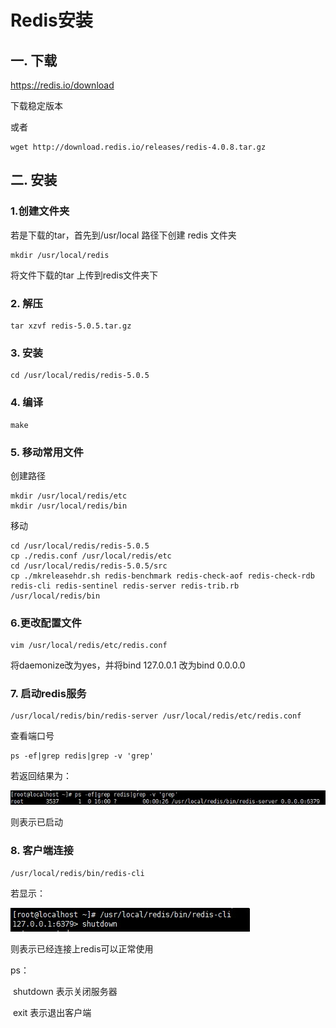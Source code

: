 # Redis安装

## 一. 下载

https://redis.io/download 

下载稳定版本

或者

```
wget http://download.redis.io/releases/redis-4.0.8.tar.gz
```



## 二. 安装

### 1.创建文件夹

若是下载的tar，首先到/usr/local 路径下创建 redis 文件夹

```shell
mkdir /usr/local/redis
```

将文件下载的tar 上传到redis文件夹下

### 2. 解压

```shell
tar xzvf redis-5.0.5.tar.gz
```

### 3. 安装

```shell
cd /usr/local/redis/redis-5.0.5
```

### 4. 编译

```shell
make
```

### 5. 移动常用文件

创建路径

```shell
mkdir /usr/local/redis/etc
mkdir /usr/local/redis/bin
```

移动

```shell
cd /usr/local/redis/redis-5.0.5
cp ./redis.conf /usr/local/redis/etc
cd /usr/local/redis/redis-5.0.5/src
cp ./mkreleasehdr.sh redis-benchmark redis-check-aof redis-check-rdb redis-cli redis-sentinel redis-server redis-trib.rb /usr/local/redis/bin
```

### 6.更改配置文件

```shell
vim /usr/local/redis/etc/redis.conf
```

将daemonize改为yes，并将bind 127.0.0.1 改为bind 0.0.0.0

### 7. 启动redis服务

```shell
/usr/local/redis/bin/redis-server /usr/local/redis/etc/redis.conf
```

查看端口号

```
ps -ef|grep redis|grep -v 'grep'
```

若返回结果为：

![截图1](img/redis/截图1.jpg)

则表示已启动

### 8. 客户端连接

```shell
/usr/local/redis/bin/redis-cli
```

若显示：

![截图2](img/redis/截图2.jpg)

则表示已经连接上redis可以正常使用

ps：

​	shutdown	表示关闭服务器

​	exit				表示退出客户端

